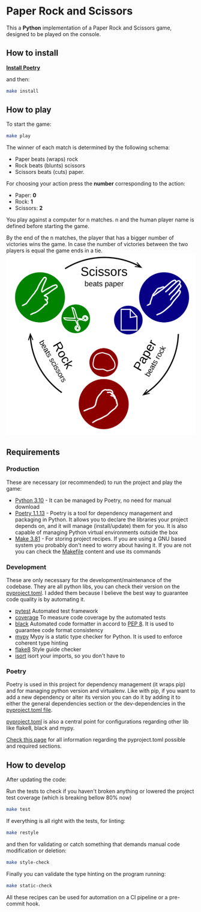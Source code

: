 # Paper Rock and Scissors

This a **Python** implementation of a Paper Rock and Scissors game, designed to be played on the console.


## How to install

[**Install Poetry**](https://python-poetry.org/docs/)

and then:

```bash
make install
```

## How to play
To start the game:
```bash
make play
```

The winner of each match is determined by the following schema:
* Paper beats (wraps) rock
* Rock beats (blunts) scissors
* Scissors beats (cuts) paper.

For choosing your action press the **number** corresponding to the action:

* Paper: **0**
* Rock: **1**
* Scissors: **2**

You play against a computer for n matches. n and the human player name is defined before starting the game.

By the end of the n matches, the player that has a bigger number of victories wins the game.
In case the number of victories between the two players is equal the game ends in a tie.
![img.png](img.png)

## Requirements

### Production
These are necessary (or recommended) to run the project and play the game:

* [Python 3.10](https://www.python.org/downloads/) - It can be managed by Poetry, no need for manual download
* [Poetry 1.1.13](https://python-poetry.org/docs/) - Poetry is a tool for dependency management and packaging in Python. It allows you to declare the libraries your project depends on, and it will manage (install/update) them for you. It is also capable of managing Python virtual environments outside the box
* [Make 3.81](https://www.gnu.org/software/make/) - For storing project recipes. If you are using a GNU based system you probably don't need to worry about having it. If you are not you can check the [Makefile](Makefile) content and use its commands


### Development
These are only necessary for the development/maintenance of the codebase.
They are all python libs, you can check their version on the [pyproject.toml](pyproject.toml).
I added them because I believe the best way to guarantee code quality is by automating it.
* [pytest](https://pypi.org/project/pytest/) Automated test framework
* [coverage](https://pypi.org/project/coverage/) To measure code coverage by the automated tests
* [black](https://pypi.org/project/black/) Automated code formatter in accord to [PEP 8](https://peps.python.org/pep-0008/). It is used to guarantee code format consistency
* [mypy](https://github.com/python/mypy) Mypy is a static type checker for Python. It is used to enforce coherent type hinting
* [flake8](https://pypi.org/project/flake8/) Style guide checker
* [isort](https://pycqa.github.io/isort/) isort your imports, so you don't have to

### Poetry

Poetry is used in this project for dependency management (it wraps pip) and for managing python version and virtualenv.
Like with pip, if you want to add a new dependency or alter its version you can do it by adding it to either the general dependencies section or the dev-dependencies in the [pyproject.toml file](pyproject.toml).

[pyproject.toml](pyproject.toml) is also a central point for configurations regarding other lib like flake8, black and mypy.

[Check this page](https://python-poetry.org/docs/pyproject/) for all information regarding the pyproject.toml possible and required sections.

## How to develop

After updating the code:

Run the tests to check if you haven't broken anything or lowered the project test coverage (which is breaking bellow 80% now)
```bash
make test
```

If everything is all right with the tests, for linting:
```bash
make restyle
```

and then for validating or catch something that demands manual code modification or deletion:
```bash
make style-check
```

Finally you can validate the type hinting on the program running:
```bash
make static-check
```

All these recipes can be used for automation on a CI pipeline or a pre-commit hook.

